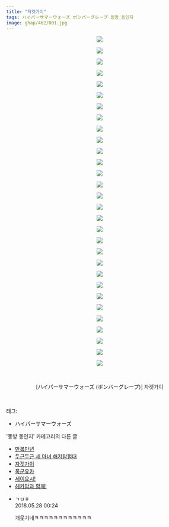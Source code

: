 ```yaml
---
title: "자켓가이"
tags: ハイパーサマーウォーズ ボンバーグレープ 동방_동인지
image: ghap/462/001.jpg
---
```

<div class="article">
<p style="text-align: center; clear: none; float: none;"><img src="{{ site.nasurl }}/ghap/462/001.jpg"/></p>
<p style="text-align: center; clear: none; float: none;"><img src="{{ site.nasurl }}/ghap/462/002.jpg"/></p>
<p style="text-align: center; clear: none; float: none;"><img src="{{ site.nasurl }}/ghap/462/003.jpg"/></p>
<p style="text-align: center; clear: none; float: none;"><img src="{{ site.nasurl }}/ghap/462/004.jpg"/></p>
<p style="text-align: center; clear: none; float: none;"><img src="{{ site.nasurl }}/ghap/462/005.jpg"/></p>
<p style="text-align: center; clear: none; float: none;"><img src="{{ site.nasurl }}/ghap/462/006.jpg"/></p>
<p style="text-align: center; clear: none; float: none;"><img src="{{ site.nasurl }}/ghap/462/007.jpg"/></p>
<p style="text-align: center; clear: none; float: none;"><img src="{{ site.nasurl }}/ghap/462/008.jpg"/></p>
<p style="text-align: center; clear: none; float: none;"><img src="{{ site.nasurl }}/ghap/462/009.jpg"/></p>
<p style="text-align: center; clear: none; float: none;"><img src="{{ site.nasurl }}/ghap/462/010.jpg"/></p>
<p style="text-align: center; clear: none; float: none;"><img src="{{ site.nasurl }}/ghap/462/011.jpg"/></p>
<p style="text-align: center; clear: none; float: none;"><img src="{{ site.nasurl }}/ghap/462/012.jpg"/></p>
<p style="text-align: center; clear: none; float: none;"><img src="{{ site.nasurl }}/ghap/462/013.jpg"/></p>
<p style="text-align: center; clear: none; float: none;"><img src="{{ site.nasurl }}/ghap/462/014.jpg"/></p>
<p style="text-align: center; clear: none; float: none;"><img src="{{ site.nasurl }}/ghap/462/015.jpg"/></p>
<p style="text-align: center; clear: none; float: none;"><img src="{{ site.nasurl }}/ghap/462/016.jpg"/></p>
<p style="text-align: center; clear: none; float: none;"><img src="{{ site.nasurl }}/ghap/462/017.jpg"/></p>
<p style="text-align: center; clear: none; float: none;"><img src="{{ site.nasurl }}/ghap/462/018.jpg"/></p>
<p style="text-align: center; clear: none; float: none;"><img src="{{ site.nasurl }}/ghap/462/019.jpg"/></p>
<p style="text-align: center; clear: none; float: none;"><img src="{{ site.nasurl }}/ghap/462/020.jpg"/></p>
<p style="text-align: center; clear: none; float: none;"><img src="{{ site.nasurl }}/ghap/462/021.jpg"/></p>
<p style="text-align: center; clear: none; float: none;"><img src="{{ site.nasurl }}/ghap/462/022.jpg"/></p>
<p style="text-align: center; clear: none; float: none;"><img src="{{ site.nasurl }}/ghap/462/023.jpg"/></p>
<p style="text-align: center; clear: none; float: none;"><img src="{{ site.nasurl }}/ghap/462/024.jpg"/></p>
<p style="text-align: center; clear: none; float: none;"><img src="{{ site.nasurl }}/ghap/462/025.jpg"/></p>
<p style="text-align: center; clear: none; float: none;"><img src="{{ site.nasurl }}/ghap/462/026.jpg"/></p>
<p style="text-align: center; clear: none; float: none;"><img src="{{ site.nasurl }}/ghap/462/027.jpg"/></p>
<p style="text-align: center; clear: none; float: none;"><img src="{{ site.nasurl }}/ghap/462/028.jpg"/></p>
<p style="text-align: center; clear: none; float: none;"><img src="{{ site.nasurl }}/ghap/462/029.jpg"/></p>
<p style="text-align: center; clear: none; float: none;"><img src="{{ site.nasurl }}/ghap/462/030.jpg"/></p>
<p style="text-align: center; clear: none; float: none;"><br/></p>
<p style="text-align: center; clear: none; float: none;">[ハイパーサマーウォーズ (ボンバーグレープ)] 자켓가이</p>
<p><br/></p>
</div><div class="tagTrail">
<p>태그: </p>
<ul>
<li>ハイパーサマーウォーズ</li>
</ul>
</div><div class="another">
<p>'동방 동인지' 카테고리의 다른 글</p>
<ul>
<li><a href="/2016-06-21-ghap_466">만복만년</a></li>
<li><a href="/2016-06-21-ghap_464">두근두근 세 마녀 해저탐험대</a></li>
<li><a href="/2016-06-21-ghap_462">자켓가이</a></li>
<li><a href="/2016-06-21-ghap_460">폭군유카</a></li>
<li><a href="/2016-06-21-ghap_459">세이요시!</a></li>
<li><a href="/2016-06-21-ghap_458">헤카맘과 함께!</a></li>
</ul>
</div><div class="cb_module cb_fluid">
<div class="cb_wrt cb_profile">
<div class="comment">
<ul>
<li class="cb_thumb_off" id="comment15262727">
<div class="cb_comment_area">
<div class="cb_info_area">
<div class="cb_section">
<span class="cb_nick_name">ㄱㅁㅎ</span>
</div>
<div class="cb_section">
<span class="cb_date">2018.05.28 00:24 </span>
</div>
</div>
<div class="cb_dsc_comment">
<p class="cb_dsc">
											개웃기네ㅋㅋㅋㅋㅋㅋㅋㅋㅋㅋㅋㅋ
										</p>
</div>
</div></li>
</ul>
</div>
</div><!-- commentList close -->
</div>